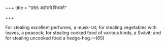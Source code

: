 +++
title = "065 अहोरात्रे विभजते"

+++

For stealing excellent perfumes, a musk-rat; for stealing vegetables with leaves, a peacock; for stealing cooked food of various kinds, a Śvāvit; and for stealing uncooked food a hedge-hog.—(65)